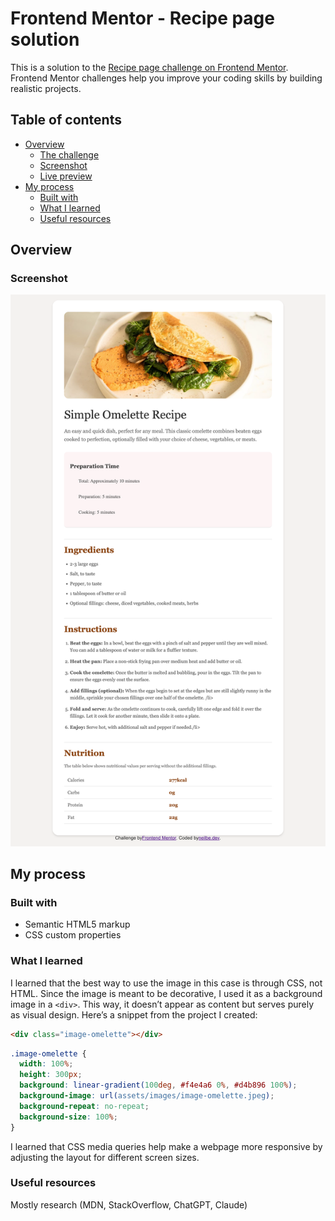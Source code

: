 # Frontend Mentor - Recipe page solution

This is a solution to the [Recipe page challenge on Frontend Mentor](https://www.frontendmentor.io/challenges/recipe-page-KiTsR8QQKm). Frontend Mentor challenges help you improve your coding skills by building realistic projects.

## Table of contents

- [Overview](#overview)
  - [The challenge](#the-challenge)
  - [Screenshot](#screenshot)
  - [Live preview](https://nbwedev.github.io/recipe-page/)
- [My process](#my-process)
  - [Built with](#built-with)
  - [What I learned](#what-i-learned)
  - [Useful resources](#useful-resources)

## Overview

### Screenshot

![](./assets/images/recipe-screenshot.png)

## My process

### Built with

- Semantic HTML5 markup
- CSS custom properties

### What I learned

I learned that the best way to use the image in this case is through CSS, not HTML. Since the image is meant to be decorative, I used it as a background image in a `<div>`. This way, it doesn’t appear as content but serves purely as visual design. Here’s a snippet from the project I created:

```html
<div class="image-omelette"></div>
```

```css
.image-omelette {
  width: 100%;
  height: 300px;
  background: linear-gradient(100deg, #f4e4a6 0%, #d4b896 100%);
  background-image: url(assets/images/image-omelette.jpeg);
  background-repeat: no-repeat;
  background-size: 100%;
}
```

I learned that CSS media queries help make a webpage more responsive by adjusting the layout for different screen sizes.

### Useful resources

Mostly research (MDN, StackOverflow, ChatGPT, Claude)

